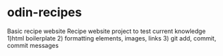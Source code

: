 # odin-recipes
Basic recipe website
Recipe website project to test current knowledge
1)html boilerplate
2) formatting elements, images, links
3) git add, commit, commit messages
